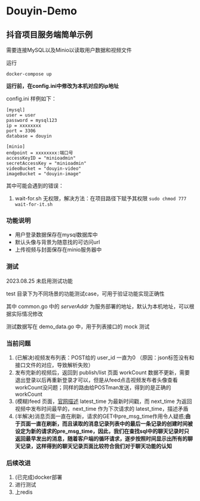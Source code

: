 # Douyin-Demo

## 抖音项目服务端简单示例

需要连接MySQL以及Minio以读取用户数据和视频文件

运行

```shell
docker-compose up
```

**运行前，在config.ini中修改为本机对应的ip地址**

config.ini 样例如下：

```shell
[mysql]
user = user
password = mysql123
ip = xxxxxxxx
port = 3306
database = douyin

[minio]
endpoint = xxxxxxxx:端口号
accessKeyID = "minioadmin"
secretAccessKey = "minioadmin"
videoBucket = "douyin-video"
imageBucket = "douyin-image"
```

其中可能会遇到的错误：
1. wait-for.sh 无权限，解决方法：在项目路径下赋予其权限 `sudo chmod 777 wait-for-it.sh`

### 功能说明

* 用户登录数据保存在mysql数据库中
* 默认头像与背景为随意找的可访问url
* 上传视频与封面保存在minio服务器中

### 测试
2023.08.25 未启用测试功能

test 目录下为不同场景的功能测试case，可用于验证功能实现正确性

其中 common.go 中的 _serverAddr_ 为服务部署的地址，默认为本机地址，可以根据实际情况修改

测试数据写在 demo_data.go 中，用于列表接口的 mock 测试

### 当前问题
1. (已解决)视频发布列表：POST给的 user_id 一直为0 （原因：json标签没有和接口文件的对应，导致解析失败）
2. 发布完新的视频后，返回到 publish/list 页面 workCount 数据不更新，需要退出登录以后再重新登录才可以，但是从feed点击视频发布者头像查看workCount没问题；同样的路由给POSTman发送，得到的是正确的workCount
3. (模糊)feed 页面，[官网描述](https://bytedance.feishu.cn/docx/BhEgdmoI3ozdBJxly71cd30vnRc) latest_time 为最新时间戳，而 next_time 为返回视频中发布时间最早的，next_time 作为下次请求的 latest_time，描述矛盾
4. (半解决)消息页面一直在刷新，请求的GET中pre_msg_time作用令人疑惑;**由于页面一直在刷新，而且读取的消息记录列表中的最后一条记录的创建时间被设定为新的请求的pre_msg_time，因此，我们在查找sql中的聊天记录时只返回最早发出的消息，随着客户端的循环请求，逐步按照时间显示出所有的聊天记录，这样得到的聊天记录页面比较符合我们对于聊天功能的认知**

### 后续改进
1. (已完成)docker部署
2. 进行测试
3. 上redis